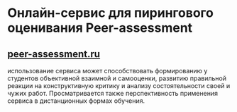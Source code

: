 # Онлайн-сервис для пирингового оценивания Peer-assessment
## [peer-assessment.ru](http://peer-assessment.ru)

использование сервиса может способствовать формированию у студентов объективной взаимной и самооценки,
развитию правильной реакции на конструктивную критику и анализу состоятельности своей и чужих работ.
Просматривается также перспективность применения сервиса в дистанционных формах обучения.

